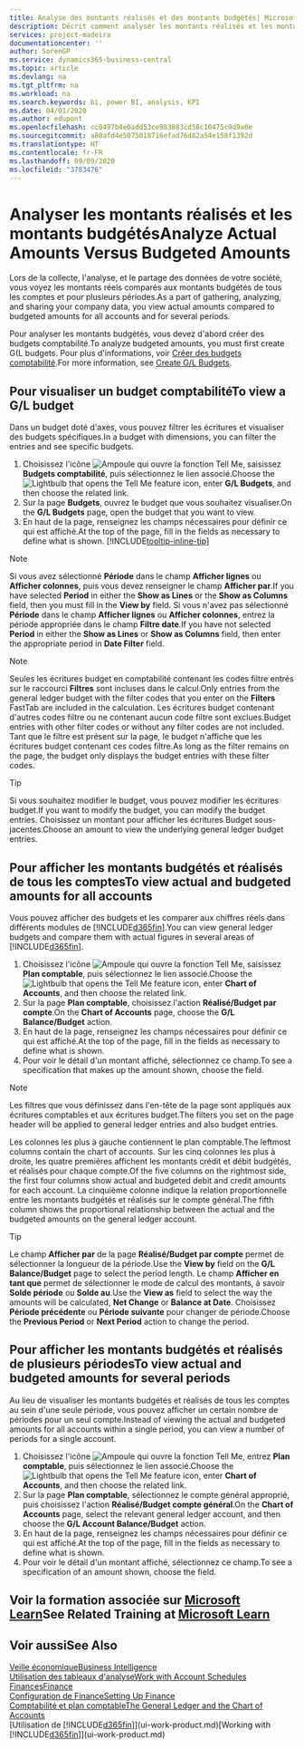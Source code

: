 ```yaml
---
title: Analyse des montants réalisés et des montants budgétés| Microsoft Docs
description: Décrit comment analyser les montants réalisés et les montants budgétés.
services: project-madeira
documentationcenter: ''
author: SorenGP
ms.service: dynamics365-business-central
ms.topic: article
ms.devlang: na
ms.tgt_pltfrm: na
ms.workload: na
ms.search.keywords: bi, power BI, analysis, KPI
ms.date: 04/01/2020
ms.author: edupont
ms.openlocfilehash: cc0497b4e0add53ce983883cd58c10475c9d9a6e
ms.sourcegitcommit: a80afd4e5075018716efad76d82a54e158f1392d
ms.translationtype: HT
ms.contentlocale: fr-FR
ms.lasthandoff: 09/09/2020
ms.locfileid: "3783476"
---
```

# <a name="analyze-actual-amounts-versus-budgeted-amounts"></a><span data-ttu-id="8ab70-103">Analyser les montants réalisés et les montants budgétés</span><span class="sxs-lookup"><span data-stu-id="8ab70-103">Analyze Actual Amounts Versus Budgeted Amounts</span></span>
<span data-ttu-id="8ab70-104">Lors de la collecte, l'analyse, et le partage des données de votre société, vous voyez les montants réels comparés aux montants budgétés de tous les comptes et pour plusieurs périodes.</span><span class="sxs-lookup"><span data-stu-id="8ab70-104">As a part of gathering, analyzing, and sharing your company data, you view actual amounts compared to budgeted amounts for all accounts and for several periods.</span></span>

<span data-ttu-id="8ab70-105">Pour analyser les montants budgétés, vous devez d'abord créer des budgets comptabilité.</span><span class="sxs-lookup"><span data-stu-id="8ab70-105">To analyze budgeted amounts, you must first create G(L budgets.</span></span> <span data-ttu-id="8ab70-106">Pour plus d'informations, voir [Créer des budgets comptabilité](finance-how-create-budgets.md).</span><span class="sxs-lookup"><span data-stu-id="8ab70-106">For more information, see [Create G/L Budgets](finance-how-create-budgets.md).</span></span>

## <a name="to-view-a-gl-budget"></a><span data-ttu-id="8ab70-107">Pour visualiser un budget comptabilité</span><span class="sxs-lookup"><span data-stu-id="8ab70-107">To view a G/L budget</span></span>
<span data-ttu-id="8ab70-108">Dans un budget doté d'axes, vous pouvez filtrer les écritures et visualiser des budgets spécifiques.</span><span class="sxs-lookup"><span data-stu-id="8ab70-108">In a budget with dimensions, you can filter the entries and see specific budgets.</span></span>

1. <span data-ttu-id="8ab70-109">Choisissez l'icône ![Ampoule qui ouvre la fonction Tell Me](media/ui-search/search_small.png "Dites-moi ce que vous voulez faire"), saisissez **Budgets comptabilité**, puis sélectionnez le lien associé.</span><span class="sxs-lookup"><span data-stu-id="8ab70-109">Choose the ![Lightbulb that opens the Tell Me feature](media/ui-search/search_small.png "Tell me what you want to do") icon, enter **G/L Budgets**, and then choose the related link.</span></span>
2. <span data-ttu-id="8ab70-110">Sur la page **Budgets**, ouvrez le budget que vous souhaitez visualiser.</span><span class="sxs-lookup"><span data-stu-id="8ab70-110">On the **G/L Budgets** page, open the budget that you want to view.</span></span>  
3. <span data-ttu-id="8ab70-111">En haut de la page, renseignez les champs nécessaires pour définir ce qui est affiché.</span><span class="sxs-lookup"><span data-stu-id="8ab70-111">At the top of the page, fill in the fields as necessary to define what is shown.</span></span> [!INCLUDE[tooltip-inline-tip](includes/tooltip-inline-tip_md.md)]

> [!NOTE]  
>   <span data-ttu-id="8ab70-112">Si vous avez sélectionné **Période** dans le champ **Afficher lignes** ou **Afficher colonnes**, puis vous devez renseigner le champ **Afficher par**.</span><span class="sxs-lookup"><span data-stu-id="8ab70-112">If you have selected **Period** in either the **Show as Lines** or the **Show as Columns** field, then you must fill in the **View by** field.</span></span> <span data-ttu-id="8ab70-113">Si vous n'avez pas sélectionné **Période** dans le champ **Afficher lignes** ou **Afficher colonnes**, entrez la période appropriée dans le champ **Filtre date**.</span><span class="sxs-lookup"><span data-stu-id="8ab70-113">If you have not selected **Period** in either the **Show as Lines** or **Show as Columns** field, then enter the appropriate period in **Date Filter** field.</span></span>  

> [!NOTE]  
>   <span data-ttu-id="8ab70-114">Seules les écritures budget en comptabilité contenant les codes filtre entrés sur le raccourci **Filtres** sont incluses dans le calcul.</span><span class="sxs-lookup"><span data-stu-id="8ab70-114">Only entries from the general ledger budget with the filter codes that you enter on the **Filters** FastTab are included in the calculation.</span></span> <span data-ttu-id="8ab70-115">Les écritures budget contenant d'autres codes filtre ou ne contenant aucun code filtre sont exclues.</span><span class="sxs-lookup"><span data-stu-id="8ab70-115">Budget entries with other filter codes or without any filter codes are not included.</span></span> <span data-ttu-id="8ab70-116">Tant que le filtre est présent sur la page, le budget n'affiche que les écritures budget contenant ces codes filtre.</span><span class="sxs-lookup"><span data-stu-id="8ab70-116">As long as the filter remains on the page, the budget only displays the budget entries with these filter codes.</span></span>  

> [!TIP]  
>   <span data-ttu-id="8ab70-117">Si vous souhaitez modifier le budget, vous pouvez modifier les écritures budget.</span><span class="sxs-lookup"><span data-stu-id="8ab70-117">If you want to modify the budget, you can modify the budget entries.</span></span> <span data-ttu-id="8ab70-118">Choisissez un montant pour afficher les écritures Budget sous-jacentes.</span><span class="sxs-lookup"><span data-stu-id="8ab70-118">Choose an amount to view the underlying general ledger budget entries.</span></span>

## <a name="to-view-actual-and-budgeted-amounts-for-all-accounts"></a><span data-ttu-id="8ab70-119">Pour afficher les montants budgétés et réalisés de tous les comptes</span><span class="sxs-lookup"><span data-stu-id="8ab70-119">To view actual and budgeted amounts for all accounts</span></span>  
<span data-ttu-id="8ab70-120">Vous pouvez afficher des budgets et les comparer aux chiffres réels dans différents modules de [!INCLUDE[d365fin](includes/d365fin_md.md)].</span><span class="sxs-lookup"><span data-stu-id="8ab70-120">You can view general ledger budgets and compare them with actual figures in several areas of [!INCLUDE[d365fin](includes/d365fin_md.md)].</span></span>

1. <span data-ttu-id="8ab70-121">Choisissez l'icône ![Ampoule qui ouvre la fonction Tell Me](media/ui-search/search_small.png "Dites-moi ce que vous voulez faire"), saisissez **Plan comptable**, puis sélectionnez le lien associé.</span><span class="sxs-lookup"><span data-stu-id="8ab70-121">Choose the ![Lightbulb that opens the Tell Me feature](media/ui-search/search_small.png "Tell me what you want to do") icon, enter **Chart of Accounts**, and then choose the related link.</span></span>  
2. <span data-ttu-id="8ab70-122">Sur la page **Plan comptable**, choisissez l'action **Réalisé/Budget par compte**.</span><span class="sxs-lookup"><span data-stu-id="8ab70-122">On the **Chart of Accounts** page, choose the **G/L Balance/Budget** action.</span></span>
3. <span data-ttu-id="8ab70-123">En haut de la page, renseignez les champs nécessaires pour définir ce qui est affiché.</span><span class="sxs-lookup"><span data-stu-id="8ab70-123">At the top of the page, fill in the fields as necessary to define what is shown.</span></span>  
4. <span data-ttu-id="8ab70-124">Pour voir le détail d'un montant affiché, sélectionnez ce champ.</span><span class="sxs-lookup"><span data-stu-id="8ab70-124">To see a specification that makes up the amount shown, choose the field.</span></span>  

> [!NOTE]  
>   <span data-ttu-id="8ab70-125">Les filtres que vous définissez dans l'en-tête de la page sont appliqués aux écritures comptables et aux écritures budget.</span><span class="sxs-lookup"><span data-stu-id="8ab70-125">The filters you set on the page header will be applied to general ledger entries and also budget entries.</span></span>

<span data-ttu-id="8ab70-126">Les colonnes les plus à gauche contiennent le plan comptable.</span><span class="sxs-lookup"><span data-stu-id="8ab70-126">The leftmost columns contain the chart of accounts.</span></span> <span data-ttu-id="8ab70-127">Sur les cinq colonnes les plus à droite, les quatre premières affichent les montants crédit et débit budgétés, et réalisés pour chaque compte.</span><span class="sxs-lookup"><span data-stu-id="8ab70-127">Of the five columns on the rightmost side, the first four columns show actual and budgeted debit and credit amounts for each account.</span></span> <span data-ttu-id="8ab70-128">La cinquième colonne indique la relation proportionnelle entre les montants budgétés et réalisés sur le compte général.</span><span class="sxs-lookup"><span data-stu-id="8ab70-128">The fifth column shows the proportional relationship between the actual and the budgeted amounts on the general ledger account.</span></span>  

> [!TIP]  
>   <span data-ttu-id="8ab70-129">Le champ **Afficher par** de la page **Réalisé/Budget par compte** permet de sélectionner la longueur de la période.</span><span class="sxs-lookup"><span data-stu-id="8ab70-129">Use the **View by** field on the **G/L Balance/Budget** page to select the period length.</span></span> <span data-ttu-id="8ab70-130">Le champ **Afficher en tant que** permet de sélectionner le mode de calcul des montants, à savoir **Solde période** ou **Solde au**.</span><span class="sxs-lookup"><span data-stu-id="8ab70-130">Use the **View as** field to select the way the amounts will be calculated, **Net Change** or **Balance at Date**.</span></span> <span data-ttu-id="8ab70-131">Choisissez **Période précédente** ou **Période suivante** pour changer de période.</span><span class="sxs-lookup"><span data-stu-id="8ab70-131">Choose the **Previous Period** or **Next Period** action to change the period.</span></span>  

## <a name="to-view-actual-and-budgeted-amounts-for-several-periods"></a><span data-ttu-id="8ab70-132">Pour afficher les montants budgétés et réalisés de plusieurs périodes</span><span class="sxs-lookup"><span data-stu-id="8ab70-132">To view actual and budgeted amounts for several periods</span></span>  
<span data-ttu-id="8ab70-133">Au lieu de visualiser les montants budgétés et réalisés de tous les comptes au sein d'une seule période, vous pouvez afficher un certain nombre de périodes pour un seul compte.</span><span class="sxs-lookup"><span data-stu-id="8ab70-133">Instead of viewing the actual and budgeted amounts for all accounts within a single period, you can view a number of periods for a single account.</span></span>  

1. <span data-ttu-id="8ab70-134">Choisissez l'icône ![Ampoule qui ouvre la fonction Tell Me](media/ui-search/search_small.png "Dites-moi ce que vous voulez faire"), entrez **Plan comptable**, puis sélectionnez le lien associé.</span><span class="sxs-lookup"><span data-stu-id="8ab70-134">Choose the ![Lightbulb that opens the Tell Me feature](media/ui-search/search_small.png "Tell me what you want to do") icon, enter **Chart of Accounts**, and then choose the related link.</span></span>  
2. <span data-ttu-id="8ab70-135">Sur la page **Plan comptable**, sélectionnez le compte général approprié, puis choisissez l'action **Réalisé/Budget compte général**.</span><span class="sxs-lookup"><span data-stu-id="8ab70-135">On the **Chart of Accounts** page, select the relevant general ledger account, and then choose the **G/L Account Balance/Budget** action.</span></span>  
3. <span data-ttu-id="8ab70-136">En haut de la page, renseignez les champs nécessaires pour définir ce qui est affiché.</span><span class="sxs-lookup"><span data-stu-id="8ab70-136">At the top of the page, fill in the fields as necessary to define what is shown.</span></span>   
4. <span data-ttu-id="8ab70-137">Pour voir le détail d'un montant affiché, sélectionnez ce champ.</span><span class="sxs-lookup"><span data-stu-id="8ab70-137">To see a specification of an amount shown, choose the field.</span></span>  

## <a name="see-related-training-at-microsoft-learn"></a><span data-ttu-id="8ab70-138">Voir la formation associée sur [Microsoft Learn](/learn/modules/budgets-exchange-rates-dynamics-365-business-central/index)</span><span class="sxs-lookup"><span data-stu-id="8ab70-138">See Related Training at [Microsoft Learn](/learn/modules/budgets-exchange-rates-dynamics-365-business-central/index)</span></span>

## <a name="see-also"></a><span data-ttu-id="8ab70-139">Voir aussi</span><span class="sxs-lookup"><span data-stu-id="8ab70-139">See Also</span></span>
[<span data-ttu-id="8ab70-140">Veille économique</span><span class="sxs-lookup"><span data-stu-id="8ab70-140">Business Intelligence</span></span>](bi.md)  
[<span data-ttu-id="8ab70-141">Utilisation des tableaux d'analyse</span><span class="sxs-lookup"><span data-stu-id="8ab70-141">Work with Account Schedules</span></span>](bi-how-work-account-schedule.md)  
[<span data-ttu-id="8ab70-142">Finances</span><span class="sxs-lookup"><span data-stu-id="8ab70-142">Finance</span></span>](finance.md)  
[<span data-ttu-id="8ab70-143">Configuration de Finance</span><span class="sxs-lookup"><span data-stu-id="8ab70-143">Setting Up Finance</span></span>](finance-setup-finance.md)  
[<span data-ttu-id="8ab70-144">Comptabilité et plan comptable</span><span class="sxs-lookup"><span data-stu-id="8ab70-144">The General Ledger and the Chart of Accounts</span></span>](finance-general-ledger.md)  
<span data-ttu-id="8ab70-145">[Utilisation de [!INCLUDE[d365fin](includes/d365fin_md.md)]](ui-work-product.md)</span><span class="sxs-lookup"><span data-stu-id="8ab70-145">[Working with [!INCLUDE[d365fin](includes/d365fin_md.md)]](ui-work-product.md)</span></span>  
